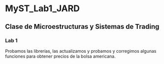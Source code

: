 # MyST_Lab1_JARD

## Clase de Microestructuras y Sistemas de Trading

### Lab 1

Probamos las librerías, las actualizamos y probamos y corregimos algunas funciones para obtener precios de la bolsa americana.
